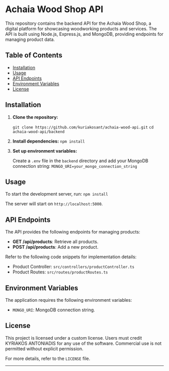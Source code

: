 # Achaia Wood Shop API

This repository contains the backend API for the Achaia Wood Shop, a digital platform for showcasing woodworking products and services. The API is built using Node.js, Express.js, and MongoDB, providing endpoints for managing product data.

## Table of Contents

- [Installation](#installation)
- [Usage](#usage)
- [API Endpoints](#api-endpoints)
- [Environment Variables](#environment-variables)
- [License](#license)

## Installation

1. **Clone the repository:**
   
   `git clone https://github.com/kuriakosant/achaia-wood-api.git`
   `cd achaia-wood-api/backend`

2. **Install dependencies:**
   `npm install`

3. **Set up environment variables:**

   Create a `.env` file in the `backend` directory and add your MongoDB connection string:
   `MONGO_URI=your_mongo_connection_string`

## Usage

To start the development server, run:
   `npm install`

The server will start on `http://localhost:5000`.

## API Endpoints

The API provides the following endpoints for managing products:

- **GET /api/products**: Retrieve all products.
- **POST /api/products**: Add a new product.

Refer to the following code snippets for implementation details:

- Product Controller: `src/controllers/productController.ts`
- Product Routes: `src/routes/productRoutes.ts`

## Environment Variables

The application requires the following environment variables:

- `MONGO_URI`: MongoDB connection string.

## License

This project is licensed under a custom license. Users must credit KYRIAKOS ANTONIADIS for any use of the software. Commercial use is not permitted without explicit permission.

For more details, refer to the `LICENSE` file.

---
